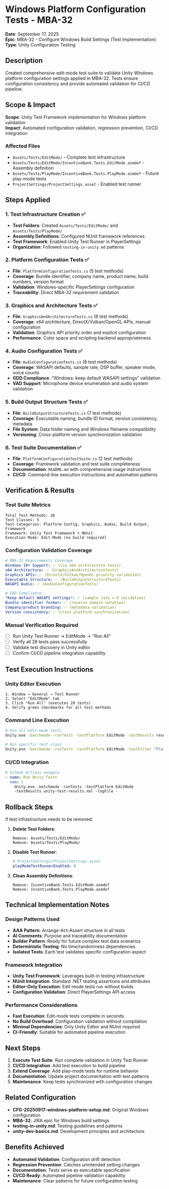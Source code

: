 # Windows Platform Configuration Tests - MBA-32

**Date**: September 17, 2025  
**Epic**: MBA-32 - Configure Windows Build Settings (Test Implementation)  
**Type**: Unity Configuration Testing  

## Description

Created comprehensive edit-mode test suite to validate Unity Windows platform configuration settings applied in MBA-32. Tests ensure configuration consistency and provide automated validation for CI/CD pipeline.

## Scope & Impact

**Scope**: Unity Test Framework implementation for Windows platform validation  
**Impact**: Automated configuration validation, regression prevention, CI/CD integration

### Affected Files
- `Assets/Tests/EditMode/` - Complete test infrastructure
- `Assets/Tests/EditMode/IncentiveBank.Tests.EditMode.asmdef` - Assembly definition
- `Assets/Tests/PlayMode/IncentiveBank.Tests.PlayMode.asmdef` - Future play-mode tests
- `ProjectSettings/ProjectSettings.asset` - Enabled test runner

## Steps Applied

### 1. Test Infrastructure Creation ✅
- **Test Folders**: Created `Assets/Tests/EditMode/` and `Assets/Tests/PlayMode/`
- **Assembly Definitions**: Configured NUnit framework references
- **Test Framework**: Enabled Unity Test Runner in PlayerSettings
- **Organization**: Followed `testing-in-unity.md` patterns

### 2. Platform Configuration Tests ✅
- **File**: `PlatformConfigurationTests.cs` (5 test methods)
- **Coverage**: Bundle identifier, company name, product name, build numbers, version format
- **Validation**: Windows-specific PlayerSettings configuration
- **Traceability**: Direct MBA-32 requirement validation

### 3. Graphics and Architecture Tests ✅
- **File**: `GraphicsAndArchitectureTests.cs` (6 test methods)
- **Coverage**: x64 architecture, DirectX/Vulkan/OpenGL APIs, manual configuration
- **Validation**: Graphics API priority order and explicit configuration
- **Performance**: Color space and scripting backend appropriateness

### 4. Audio Configuration Tests ✅
- **File**: `AudioConfigurationTests.cs` (8 test methods)
- **Coverage**: WASAPI defaults, sample rate, DSP buffer, speaker mode, voice counts
- **GDD Compliance**: "Windows: keep default WASAPI settings" validation
- **VAD Support**: Microphone device enumeration and audio system validation

### 5. Build Output Structure Tests ✅
- **File**: `BuildOutputStructureTests.cs` (7 test methods)
- **Coverage**: Executable naming, bundle ID format, version consistency, metadata
- **File System**: Data folder naming and Windows filename compatibility
- **Versioning**: Cross-platform version synchronization validation

### 6. Test Suite Documentation ✅
- **File**: `PlatformConfigurationTestSuite.cs` (2 test methods)
- **Coverage**: Framework validation and test suite completeness
- **Documentation**: `README.md` with comprehensive usage instructions
- **CI/CD**: Command-line execution instructions and automation patterns

## Verification & Results

### Test Suite Metrics
```
Total Test Methods: 28
Test Classes: 5
Test Categories: Platform Config, Graphics, Audio, Build Output, Framework
Framework: Unity Test Framework + NUnit
Execution Mode: Edit-Mode (no build required)
```

### Configuration Validation Coverage
```yaml
# MBA-32 Requirements Coverage
Windows 10+ Support: ✅ (via x64 architecture tests)
x64 Architecture: ✅ (GraphicsAndArchitectureTests)
Graphics APIs: ✅ (DirectX/Vulkan/OpenGL priority validation)
Executable Structure: ✅ (BuildOutputStructureTests)
WASAPI Audio: ✅ (AudioConfigurationTests)

# GDD Compliance
"Keep default WASAPI settings": ✅ (sample rate = 0 validation)
Bundle identifier format: ✅ (reverse domain notation)
Company/product branding: ✅ (metadata validation)
Version consistency: ✅ (cross-platform synchronization)
```

### Manual Verification Required
- [ ] Run Unity Test Runner → EditMode → "Run All"
- [ ] Verify all 28 tests pass successfully
- [ ] Validate test discovery in Unity editor
- [ ] Confirm CI/CD pipeline integration capability

## Test Execution Instructions

### Unity Editor Execution
```
1. Window → General → Test Runner
2. Select "EditMode" tab
3. Click "Run All" (executes 28 tests)
4. Verify green checkmarks for all test methods
```

### Command Line Execution
```bash
# Run all edit-mode tests
Unity.exe -batchmode -runTests -testPlatform EditMode -testResults results.xml

# Run specific test class
Unity.exe -batchmode -runTests -testPlatform EditMode -testFilter "PlatformConfigurationTests"
```

### CI/CD Integration
```yaml
# GitHub Actions example
- name: Run Unity Tests
  run: |
    Unity.exe -batchmode -runTests -testPlatform EditMode 
    -testResults unity-test-results.xml -logFile -
```

## Rollback Steps

If test infrastructure needs to be removed:

1. **Delete Test Folders**:
   ```
   Remove: Assets/Tests/EditMode/
   Remove: Assets/Tests/PlayMode/
   ```

2. **Disable Test Runner**:
   ```yaml
   # ProjectSettings/ProjectSettings.asset
   playModeTestRunnerEnabled: 0
   ```

3. **Clean Assembly Definitions**:
   ```
   Remove: IncentiveBank.Tests.EditMode.asmdef
   Remove: IncentiveBank.Tests.PlayMode.asmdef
   ```

## Technical Implementation Notes

### Design Patterns Used
- **AAA Pattern**: Arrange-Act-Assert structure in all tests
- **AI Comments**: Purpose and traceability documentation
- **Builder Pattern**: Ready for future complex test data scenarios
- **Deterministic Testing**: No time/randomness dependencies
- **Isolated Tests**: Each test validates specific configuration aspect

### Framework Integration
- **Unity Test Framework**: Leverages built-in testing infrastructure
- **NUnit Integration**: Standard .NET testing assertions and attributes
- **Editor-Only Execution**: Edit-mode tests run without builds
- **Configuration Validation**: Direct PlayerSettings API access

### Performance Considerations
- **Fast Execution**: Edit-mode tests complete in seconds
- **No Build Overhead**: Configuration validation without compilation
- **Minimal Dependencies**: Only Unity Editor and NUnit required
- **CI-Friendly**: Suitable for automated pipeline execution

## Next Steps

1. **Execute Test Suite**: Run complete validation in Unity Test Runner
2. **CI/CD Integration**: Add test execution to build pipeline
3. **Extend Coverage**: Add play-mode tests for runtime behavior
4. **Documentation**: Update project documentation with test patterns
5. **Maintenance**: Keep tests synchronized with configuration changes

## Related Configuration

- **CFG-20250917-windows-platform-setup.md**: Original Windows configuration
- **MBA-32**: JIRA epic for Windows build settings
- **testing-in-unity.md**: Testing guidelines and patterns
- **unity-dev-basics.md**: Development principles and architecture

## Benefits Achieved

- **Automated Validation**: Configuration drift detection
- **Regression Prevention**: Catches unintended setting changes
- **Documentation**: Tests serve as executable specification
- **CI/CD Ready**: Automated pipeline validation capability
- **Maintenance**: Clear patterns for future configuration testing